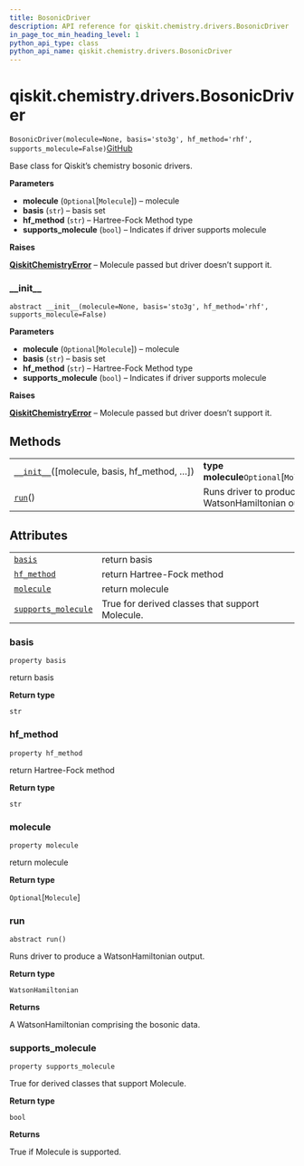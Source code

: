 ```yaml
---
title: BosonicDriver
description: API reference for qiskit.chemistry.drivers.BosonicDriver
in_page_toc_min_heading_level: 1
python_api_type: class
python_api_name: qiskit.chemistry.drivers.BosonicDriver
---
```


# qiskit.chemistry.drivers.BosonicDriver

<span id="qiskit.chemistry.drivers.BosonicDriver" />

`BosonicDriver(molecule=None, basis='sto3g', hf_method='rhf', supports_molecule=False)`[GitHub](https://github.com/qiskit-community/qiskit-aqua/tree/stable/0.9/qiskit/chemistry/drivers/bosonic_driver.py "view source code")

Base class for Qiskit’s chemistry bosonic drivers.

**Parameters**

*   **molecule** (`Optional`\[`Molecule`]) – molecule
*   **basis** (`str`) – basis set
*   **hf\_method** (`str`) – Hartree-Fock Method type
*   **supports\_molecule** (`bool`) – Indicates if driver supports molecule

**Raises**

[**QiskitChemistryError**](qiskit.chemistry.QiskitChemistryError "qiskit.chemistry.QiskitChemistryError") – Molecule passed but driver doesn’t support it.

### \_\_init\_\_

<span id="qiskit.chemistry.drivers.BosonicDriver.__init__" />

`abstract __init__(molecule=None, basis='sto3g', hf_method='rhf', supports_molecule=False)`

**Parameters**

*   **molecule** (`Optional`\[`Molecule`]) – molecule
*   **basis** (`str`) – basis set
*   **hf\_method** (`str`) – Hartree-Fock Method type
*   **supports\_molecule** (`bool`) – Indicates if driver supports molecule

**Raises**

[**QiskitChemistryError**](qiskit.chemistry.QiskitChemistryError "qiskit.chemistry.QiskitChemistryError") – Molecule passed but driver doesn’t support it.

## Methods

|                                                                                                                                                     |                                                    |
| --------------------------------------------------------------------------------------------------------------------------------------------------- | -------------------------------------------------- |
| [`__init__`](#qiskit.chemistry.drivers.BosonicDriver.__init__ "qiskit.chemistry.drivers.BosonicDriver.__init__")(\[molecule, basis, hf\_method, …]) | **type molecule**`Optional`\[`Molecule`]           |
| [`run`](#qiskit.chemistry.drivers.BosonicDriver.run "qiskit.chemistry.drivers.BosonicDriver.run")()                                                 | Runs driver to produce a WatsonHamiltonian output. |

## Attributes

|                                                                                                                                             |                                                 |
| ------------------------------------------------------------------------------------------------------------------------------------------- | ----------------------------------------------- |
| [`basis`](#qiskit.chemistry.drivers.BosonicDriver.basis "qiskit.chemistry.drivers.BosonicDriver.basis")                                     | return basis                                    |
| [`hf_method`](#qiskit.chemistry.drivers.BosonicDriver.hf_method "qiskit.chemistry.drivers.BosonicDriver.hf_method")                         | return Hartree-Fock method                      |
| [`molecule`](#qiskit.chemistry.drivers.BosonicDriver.molecule "qiskit.chemistry.drivers.BosonicDriver.molecule")                            | return molecule                                 |
| [`supports_molecule`](#qiskit.chemistry.drivers.BosonicDriver.supports_molecule "qiskit.chemistry.drivers.BosonicDriver.supports_molecule") | True for derived classes that support Molecule. |

### basis

<span id="qiskit.chemistry.drivers.BosonicDriver.basis" />

`property basis`

return basis

**Return type**

`str`

### hf\_method

<span id="qiskit.chemistry.drivers.BosonicDriver.hf_method" />

`property hf_method`

return Hartree-Fock method

**Return type**

`str`

### molecule

<span id="qiskit.chemistry.drivers.BosonicDriver.molecule" />

`property molecule`

return molecule

**Return type**

`Optional`\[`Molecule`]

### run

<span id="qiskit.chemistry.drivers.BosonicDriver.run" />

`abstract run()`

Runs driver to produce a WatsonHamiltonian output.

**Return type**

`WatsonHamiltonian`

**Returns**

A WatsonHamiltonian comprising the bosonic data.

### supports\_molecule

<span id="qiskit.chemistry.drivers.BosonicDriver.supports_molecule" />

`property supports_molecule`

True for derived classes that support Molecule.

**Return type**

`bool`

**Returns**

True if Molecule is supported.

